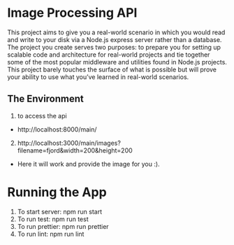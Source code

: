 # Image Processing API

This project aims to give you a real-world scenario in which you would read and write to your disk via a Node.js express server rather than a database. The project you create serves two purposes: to prepare you for setting up scalable code and architecture for real-world projects and tie together some of the most popular middleware and utilities found in Node.js projects. This project barely touches the surface of what is possible but will prove your ability to use what you’ve learned in real-world scenarios.

## The Environment 
1. to access the api
 - http://localhost:8000/main/
2. http://localhost:3000/main/images?filename=fjord&width=200&height=200
 - Here it will work and provide the image for you :).

# Running the App
1. To start server: npm run start
2. To run test: npm run test
3. To run prettier: npm run prettier
4. To run lint: npm run lint

